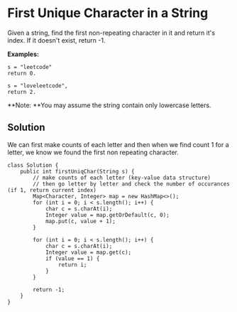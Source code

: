 # First Unique Character in a String

Given a string, find the first non-repeating character in it and return it's index. If it doesn't exist, return -1.

**Examples:**

```
s = "leetcode"
return 0.

s = "loveleetcode",
return 2.
```

**Note: **You may assume the string contain only lowercase letters.

## Solution

We can first make counts of each letter and then when we find count 1 for a letter, we know we found the first non repeating character.

```
class Solution {
    public int firstUniqChar(String s) {
        // make counts of each letter (key-value data structure)
        // then go letter by letter and check the number of occurances (if 1, return current index)
        Map<Character, Integer> map = new HashMap<>();
        for (int i = 0; i < s.length(); i++) {
            char c = s.charAt(i);
            Integer value = map.getOrDefault(c, 0);
            map.put(c, value + 1);
        }

        for (int i = 0; i < s.length(); i++) {
            char c = s.charAt(i);
            Integer value = map.get(c);
            if (value == 1) {
                return i;
            }
        }

        return -1;
    }
}
```



